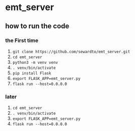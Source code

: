 # emt_server

## how to run the code

### the First time
1. `git clone https://github.com/sewardto/emt_server.git`
2. `cd emt_server`
3. `python3 -m venv venv`
4. `. venv/bin/activate`
5. `pip install Flask`
6. `export FLASK_APP=emt_server.py`
7. `flask run --host=0.0.0.0`

### later
1. `cd emt_server`
2. `. venv/bin/activate`
3. `export FLASK_APP=emt_server.py`
4. `flask run --host=0.0.0.0`
